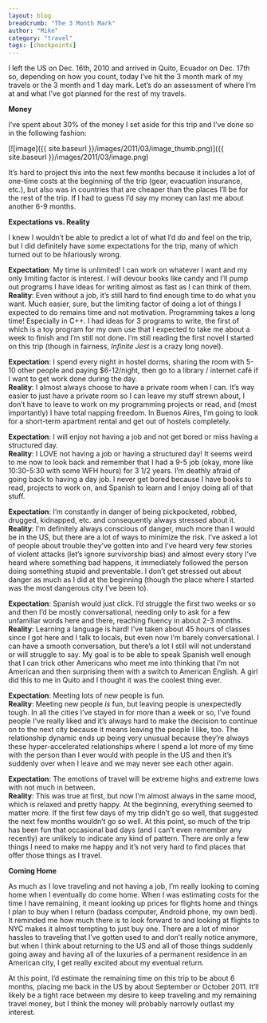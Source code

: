 ```yaml
---
layout: blog
breadcrumb: "The 3 Month Mark"
author: "Mike"
category: "travel"
tags: [checkpoints]
---
```


I left the US on Dec. 16th, 2010 and arrived in Quito, Ecuador on Dec. 17th so, depending on how you count, today I’ve hit the 3 month mark of my travels or the 3 month and 1 day mark. Let’s do an assessment of where I’m at and what I’ve got planned for the rest of my travels.

**Money**

I’ve spent about 30% of the money I set aside for this trip and I’ve done so in the following fashion:

[![image]({{ site.baseurl }}/images/2011/03/image_thumb.png)]({{ site.baseurl }}/images/2011/03/image.png)

It’s hard to project this into the next few months because it includes a lot of one-time costs at the beginning of the trip (gear, evacuation insurance, etc.), but also was in countries that are cheaper than the places I’ll be for the rest of the trip. If I had to guess I’d say my money can last me about another 6-9 months.

**Expectations vs. Reality**

I knew I wouldn’t be able to predict a lot of what I’d do and feel on the trip, but I did definitely have some expectations for the trip, many of which turned out to be hilariously wrong.

**Expectation**: My time is unlimited! I can work on whatever I want and my only limiting factor is interest. I will devour books like candy and I’ll pump out programs I have ideas for writing almost as fast as I can think of them.<br/>
**Reality**: Even without a job, it’s still hard to find enough time to do what you want. Much easier, sure, but the limiting factor of doing a lot of things I expected to do remains time and not motivation. Programming takes a long time! Especially in C++. I had ideas for 3 programs to write, the first of which is a toy program for my own use that I expected to take me about a week to finish and I’m still not done. I’m still reading the first novel I started on this trip (though in fairness, *Infinite Jest* is a crazy long novel).

**Expectation**: I spend every night in hostel dorms, sharing the room with 5-10 other people and paying $6-12/night, then go to a library / internet café if I want to get work done during the day.<br/>
**Reality**: I almost always choose to have a private room when I can. It’s way easier to just have a private room so I can leave my stuff strewn about, I don’t have to leave to work on my programming projects or read, and (most importantly) I have total napping freedom. In Buenos Aires, I’m going to look for a short-term apartment rental and get out of hostels completely.

**Expectation**: I will enjoy not having a job and not get bored or miss having a structured day.<br/>
**Reality**: I LOVE not having a job or having a structured day! It seems weird to me now to look back and remember that I had a 9-5 job (okay, more like 10:30-5:30 with some WFH hours) for 3 1/2 years. I’m deathly afraid of going back to having a day job. I never get bored because I have books to read, projects to work on, and Spanish to learn and I enjoy doing all of that stuff.

**Expectation**: I’m constantly in danger of being pickpocketed, robbed, drugged, kidnapped, etc. and consequently always stressed about it.<br/>
**Reality**: I’m definitely always conscious of danger, much more than I would be in the US, but there are a lot of ways to minimize the risk. I’ve asked a lot of people about trouble they’ve gotten into and I’ve heard very few stories of violent attacks (let’s ignore survivorship bias) and almost every story I’ve heard where something bad happens, it immediately followed the person doing something stupid and preventable. I don’t get stressed out about danger as much as I did at the beginning (though the place where I started was the most dangerous city I’ve been to).

**Expectation**: Spanish would just click. I’d struggle the first two weeks or so and then I’d be mostly conversational, needing only to ask for a few unfamiliar words here and there, reaching fluency in about 2-3 months.<br/>
**Reality**: Learning a language is hard! I’ve taken about 45 hours of classes since I got here and I talk to locals, but even now I’m barely conversational. I can have a smooth conversation, but there’s a lot I still will not understand or will struggle to say. My goal is to be able to speak Spanish well enough that I can trick other Americans who meet me into thinking that I’m not American and then surprising them with a switch to American English. A girl did this to me in Quito and I thought it was the coolest thing ever.

**Expectation**: Meeting lots of new people is fun.<br/>
**Reality**: Meeting new people *is* fun, but leaving people is unexpectedly tough. In all the cities I’ve stayed in for more than a week or so, I’ve found people I’ve really liked and it’s always hard to make the decision to continue on to the next city because it means leaving the people I like, too. The relationship dynamic ends up being very unusual because they’re always these hyper-accelerated relationships where I spend a lot more of my time with the person than I ever would with people in the US and then it’s suddenly over when I leave and we may never see each other again.

**Expectation**: The emotions of travel will be extreme highs and extreme lows with not much in between.<br/>
**Reality**: This was true at first, but now I’m almost always in the same mood, which is relaxed and pretty happy. At the beginning, everything seemed to matter more. If the first few days of my trip didn’t go so well, that suggested the next few months wouldn’t go so well. At this point, so much of the trip has been fun that occasional bad days (and I can’t even remember any recently) are unlikely to indicate any kind of pattern. There are only a few things I need to make me happy and it’s not very hard to find places that offer those things as I travel.

**Coming Home**

As much as I love traveling and not having a job, I’m really looking to coming home when I eventually do come home. When I was estimating costs for the time I have remaining, it meant looking up prices for flights home and things I plan to buy when I return (badass computer, Android phone, my own bed). It reminded me how much there is to look forward to and looking at flights to NYC makes it almost tempting to just buy one. There are a lot of minor hassles to traveling that I’ve gotten used to and don’t really notice anymore, but when I think about returning to the US and all of those things suddenly going away and having all of the luxuries of a permanent residence in an American city, I get really excited about my eventual return.

At this point, I’d estimate the remaining time on this trip to be about 6 months, placing me back in the US by about September or October 2011. It’ll likely be a tight race between my desire to keep traveling and my remaining travel money, but I think the money will probably narrowly outlast my interest.